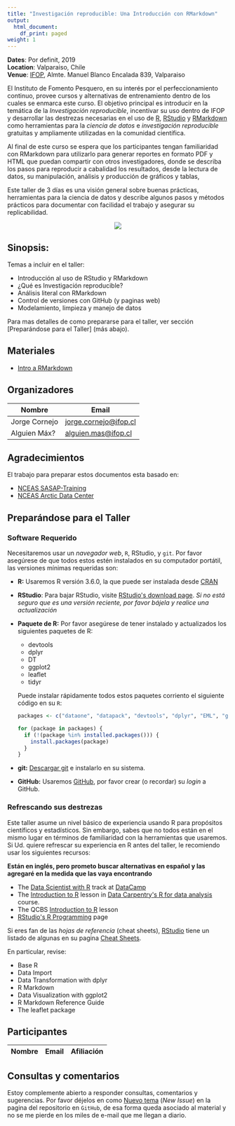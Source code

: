 ```yaml
---
title: "Investigación reproducible: Una Introducción con RMarkdown"
output:
  html_document:
    df_print: paged
weight: 1
---
```


__Dates__: Por definit, 2019<br>
__Location__: Valparaiso, Chile<br>
__Venue__: [IFOP](https://www.ifop.cl), Almte. Manuel Blanco Encalada 839, Valparaiso

El Instituto de Fomento Pesquero, en su interés por el perfeccionamiento continuo, provee cursos y 
alternativas de entrenamiento dentro de los cuales se enmarca este curso. El objetivo principal es introducir
en la temática de la _Investigación reproducible_, incentivar su uso dentro de IFOP y desarrollar las destrezas 
necesarias en el uso de [R](https://www.r-project.org/), [RStudio](https://www.rstudio.com/) y
[RMarkdown](https://rmarkdown.rstudio.com/) como herramientas para la _ciencia de datos_ e _investigación reproducible_ gratuitas y ampliamente utilizadas en la comunidad científica. 

Al final de este curso se espera que los participantes tengan familiaridad con RMarkdown para utilizarlo para generar
reportes en formato PDF y HTML que puedan compartir con otros investigadores, donde se describa los pasos para reproducir
a cabalidad los resultados, desde la lectura de datos, su manipulación, análisis y producción de gráficos y tablas, 

Este taller de 3 días es una visión general sobre buenas prácticas, herramientas para la ciencia de datos y describe algunos pasos y métodos prácticos para documentar con facilidad el trabajo y asegurar su replicabilidad. 

<p align="center">
  <img src="https://www.rstudio.com/wp-content/uploads/2014/04/knitr-200x232.png"/>
</p>

## Sinopsis:

Temas a incluir en el taller:

* Introducción al uso de RStudio y RMarkdown
* ¿Qué es Investigación reproducible?
* Análisis literal con RMarkdown
* Control de versiones con GitHub (y paginas web)
* Modelamiento, limpieza y manejo de datos


Para mas detalles de como prepararse para el taller, ver sección [Preparándose para el Taller] (más abajo).

## Materiales

- [Intro a RMarkdown](/materials/RMarkdown/index.html)


## Organizadores

|Nombre         | Email              |
|-------------|--------------------|
|Jorge Cornejo| jorge.cornejo@ifop.cl |
|Alguien Máx? | alguien.mas@ifop.cl |

## Agradecimientos

El trabajo para preparar estos documentos esta basado en:

- [NCEAS SASAP-Training](https://github.com/NCEAS/sasap-training) 
- [NCEAS Arctic Data Center](https://github.com/NCEAS/arctic-data-training) 

## Preparándose para el Taller

### Software Requerido

Necesitaremos usar un _navegador web_, `R`, RStudio, y `git`. Por favor asegúrese de que todos estos estén instalados en su computador portátil, las versiones mínimas requeridas son:

- **R:** Usaremos R versión 3.6.0, la que puede ser instalada desde [CRAN](https://cran.rstudio.com)

- **RStudio**: Para bajar RStudio, visite [RStudio's download page](https://www.rstudio.com/products/rstudio/download/).
  *Si no está seguro que es una versión reciente, por favor bájela y realice una actualización*
    
- **Paquete de R:** Por favor asegúrese de tener instalado y actualizados los siguientes paquetes de R:

    - devtools
    - dplyr
    - DT
    - ggplot2
    - leaflet
    - tidyr
    
    Puede instalar rápidamente todos estos paquetes corriento el siguiente código en su `R`:

    ```r
    packages <- c("dataone", "datapack", "devtools", "dplyr", "EML", "ggplot2", "readxl", "tidyr")
    ```
    
    ```r
    for (package in packages) {
      if (!(package %in% installed.packages())) {
        install.packages(package)
      }
    }
    ```

- **git:** [Descargar git](https://git-scm.com/downloads) e instalarlo en su sistema.
- **GitHub:** Usaremos [GitHub](https://github.com), por favor crear (o recordar) su _login_ a GitHub.

### Refrescando sus destrezas

Este taller asume un nivel básico de experiencia usando R para propósitos científicos y estadísticos.
Sin embargo, sabes que no todos están en el mismo lugar en términos de familiaridad con la herramientas que usaremos.
Si Ud. quiere refrescar su experiencia en R antes del taller, le recomiendo usar los siguientes recursos: 

__Están en inglés, pero prometo buscar alternativas en español y las agregaré en la medida que las vaya encontrando__

- The [Data Scientist with R](https://www.datacamp.com/tracks/data-scientist-with-r) track at [DataCamp](https://www.datacamp.com)
- The [Introduction to R](http://www.datacarpentry.org/R-ecology-lesson/01-intro-to-r.html) lesson in [Data Carpentry's R for data analysis](http://www.datacarpentry.org/R-ecology-lesson/) course.
- The QCBS [Introduction to R](https://qcbs.ca/wiki/r) lesson
- [RStudio's R Programming](https://www.rstudio.com/online-learning/) page

Si eres fan de las _hojas de referencia_ (cheat sheets), [RStudio](https://www.rstudio.com) tiene un listado de algunas en su pagina [Cheat Sheets](https://www.rstudio.com/resources/cheatsheets/).

En particular, revise:

* Base R
* Data Import 
* Data Transformation with dplyr 
* R Markdown
* Data Visualization with ggplot2
* R Markdown Reference Guide 
* The leaflet package

## Participantes

|Nombre         | Email              | Afiliación           |
|-------------|--------------------|----------------------|


## Consultas y comentarios

Estoy complemente abierto a responder consultas, comentarios y sugerencias. Por favor déjelos en como [Nuevo tema](https://github.com/cornejotux/claseRMarkdown/issues) (_New Issue_) en la pagina del repositorio en `GitHub`, de esa forma queda asociado al material y no se me pierde en los miles de e-mail que me llegan a diario.
